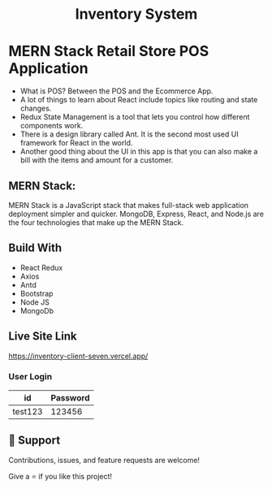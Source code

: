 <h1 align="center"> Inventory System </h1>

# MERN Stack Retail Store POS Application

- What is POS? Between the POS and the Ecommerce App.
- A lot of things to learn about React include topics like routing and state changes.
- Redux State Management is a tool that lets you control how different components work.
- There is a design library called Ant. It is the second most used UI framework for React in the world.
- Another good thing about the UI in this app is that you can also make a bill with the items and amount for a customer.

## MERN Stack: 
 MERN Stack is a JavaScript stack that makes full-stack web application deployment simpler and quicker.
 MongoDB, Express, React, and Node.js are the four technologies that make up the MERN Stack.

## Build With

- React Redux
- Axios
- Antd
- Bootstrap
- Node JS
- MongoDb

## Live Site Link

https://inventory-client-seven.vercel.app/


### User Login
|   id    |   Password |
|-------- |------------|
| test123 | 123456     |

## 🤝 Support

Contributions, issues, and feature requests are welcome!

Give a ⭐️ if you like this project!

